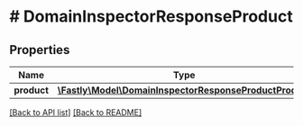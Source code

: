 # # DomainInspectorResponseProduct

## Properties

Name | Type | Description | Notes
------------ | ------------- | ------------- | -------------
**product** | [**\Fastly\Model\DomainInspectorResponseProductProduct**](DomainInspectorResponseProductProduct.md) |  | [optional] 


[[Back to API list]](../../README.md#endpoints) [[Back to README]](../../README.md)
